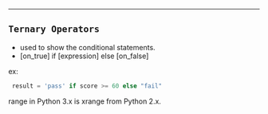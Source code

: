 

---
`Ternary Operators`
-----------------

- used to show the conditional statements. 
- [on_true] if [expression] else [on_false]

ex:
```python
 result = 'pass' if score >= 60 else "fail"
```


range in Python 3.x is xrange from Python 2.x.